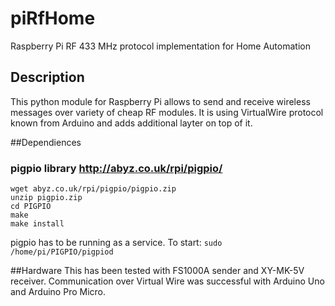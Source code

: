# piRfHome
Raspberry Pi RF 433 MHz protocol implementation for Home Automation

## Description

This python module for Raspberry Pi allows to send and receive wireless messages over variety of cheap RF modules.
It is using VirtualWire protocol known from Arduino and adds additional layter on top of it.

##Dependiences

### pigpio library http://abyz.co.uk/rpi/pigpio/

```
wget abyz.co.uk/rpi/pigpio/pigpio.zip
unzip pigpio.zip
cd PIGPIO
make
make install
```

pigpio has to be running as a service. To start:
`sudo /home/pi/PIGPIO/pigpiod`

##Hardware
This has been tested with FS1000A sender and XY-MK-5V receiver. Communication over Virtual Wire was successful with Arduino Uno and Arduino Pro Micro.
